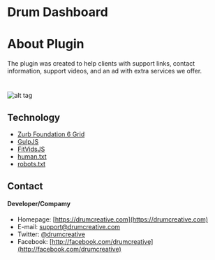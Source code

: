 Drum Dashboard
==========================

# About Plugin
The plugin was created to help clients with support links, contact information, support videos, and an ad with extra services we offer.
#

![alt tag](https://bytebucket.org/drumcreative/drum-dashboard/raw/14a027858ea596c35e907932ad1db2eda934fd1e/assets/images/drum-dashboard.png)


## Technology
* [Zurb Foundation 6 Grid](http://foundation.zurb.com/)
* [GulpJS](http://gulpjs.com/)
* [FitVidsJS](http://fitvidsjs.com/)
* [human.txt](http://humanstxt.org/Standard.html)
* [robots.txt](http://robotstxt.org/Standard.html)


## Contact
#### Developer/Compamy
* Homepage: [https://drumcreative.com](https://drumcreative.com)
* E-mail: support@drumcreative.com
* Twitter: [@drumcreative](https://twitter.com/drumcreative")
* Facebook: [http://facebook.com/drumcreative](http://facebook.com/drumcreative)



